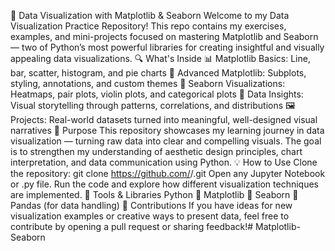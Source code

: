 🎨 Data Visualization with Matplotlib & Seaborn
Welcome to my Data Visualization Practice Repository!
This repo contains my exercises, examples, and mini-projects focused on mastering Matplotlib and Seaborn — two of Python’s most powerful libraries for creating insightful and visually appealing data visualizations.
🔍 What's Inside
📊 Matplotlib Basics: Line, bar, scatter, histogram, and pie charts
🧩 Advanced Matplotlib: Subplots, styling, annotations, and custom themes
🌈 Seaborn Visualizations: Heatmaps, pair plots, violin plots, and categorical plots
🧠 Data Insights: Visual storytelling through patterns, correlations, and distributions
🖼️ Projects: Real-world datasets turned into meaningful, well-designed visual narratives
🚀 Purpose
This repository showcases my learning journey in data visualization — turning raw data into clear and compelling visuals.
The goal is to strengthen my understanding of aesthetic design principles, chart interpretation, and data communication using Python.
💡 How to Use
Clone the repository:
git clone https://github.com/<your-username>/<your-repo-name>.git
Open any Jupyter Notebook or .py file.
Run the code and explore how different visualization techniques are implemented.
🧰 Tools & Libraries
Python 🐍
Matplotlib 🎨
Seaborn 🌊
Pandas (for data handling)
🤝 Contributions
If you have ideas for new visualization examples or creative ways to present data, feel free to contribute by opening a pull request or sharing feedback!# Matplotlib-Seaborn
